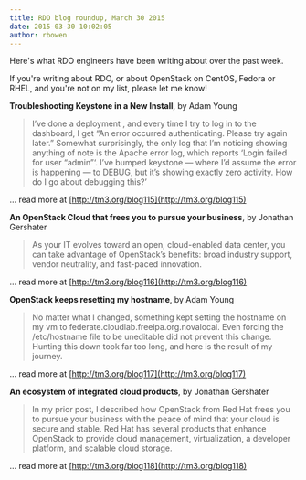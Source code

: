 ```yaml
---
title: RDO blog roundup, March 30 2015
date: 2015-03-30 10:02:05
author: rbowen
---
```


Here's what RDO engineers have been writing about over the past week.

If you're writing about RDO, or about OpenStack on CentOS, Fedora or RHEL, and you're not on my list, please let me know!

**Troubleshooting Keystone in a New Install**, by Adam Young

> I’ve done a deployment , and every time I try to log in to the dashboard, I get “An error occurred authenticating. Please try again later.” Somewhat surprisingly, the only log that I’m noticing showing anything of note is the Apache error log, which reports ‘Login failed for user “admin”‘. I’ve bumped keystone — where I’d assume the error is happening — to DEBUG, but it’s showing exactly zero activity. How do I go about debugging this?’

... read more at [http://tm3.org/blog115](http://tm3.org/blog115)

**An OpenStack Cloud that frees you to pursue your business**, by Jonathan Gershater

> As your IT evolves toward an open, cloud-enabled data center, you can take advantage of OpenStack’s benefits: broad industry support, vendor neutrality, and fast-paced innovation.

... read more at [http://tm3.org/blog116](http://tm3.org/blog116)

**OpenStack keeps resetting my hostname**, by Adam Young

> No matter what I changed, something kept setting the hostname on my vm to federate.cloudlab.freeipa.org.novalocal. Even forcing the /etc/hostname file to be uneditable did not prevent this change. Hunting this down took far too long, and here is the result of my journey.

... read more at [http://tm3.org/blog117](http://tm3.org/blog117)

**An ecosystem of integrated cloud products**, by Jonathan Gershater

> In my prior post, I described how OpenStack from Red Hat frees  you to pursue your business with the peace of mind that your cloud is secure and stable. Red Hat has several products that enhance OpenStack to provide cloud management, virtualization, a developer platform, and scalable cloud storage.

... read more at [http://tm3.org/blog118](http://tm3.org/blog118)
